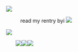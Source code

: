 ![](https://64.media.tumblr.com/446ffe0663842deeaf02ac1e45a695d0/58cd486acacfdc38-e6/s400x600/10ae04bc6b39e9bebbfb39b79aafd75992b08a1b.gifv)

ㅤㅤㅤread my rentry byi ![](https://i.imgur.com/JB8mLiU.png)

![](https://64.media.tumblr.com/8b70e7b5c53ce152e1d907eee07a45a3/72ee4dc61b06fbbb-17/s250x400/0e874314a75920477d4a373449788a7c94d1f96f.gifv)

ㅤㅤ![](https://i.imgur.com/rJSFEFB.gif)![](https://i.imgur.com/vswrQqo.png)![](https://i.imgur.com/GNU91m5.gif)
